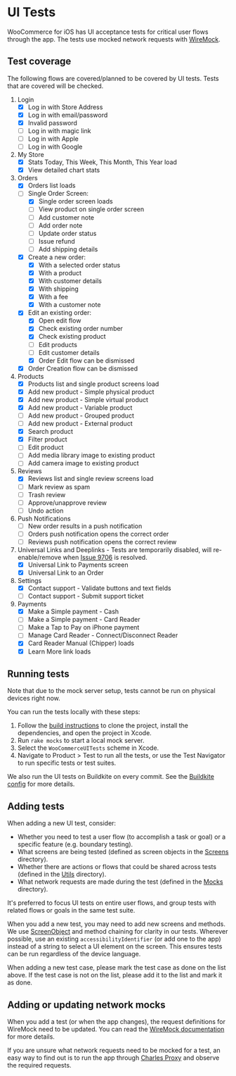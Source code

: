 #  UI Tests

WooCommerce for iOS has UI acceptance tests for critical user flows through the app. The tests use mocked network requests with [WireMock](http://wiremock.org/).

## Test coverage

The following flows are covered/planned to be covered by UI tests. Tests that are covered will be checked.

1. Login
    - [x] Log in with Store Address
    - [x] Log in with email/password
    - [x] Invalid password
    - [ ] Log in with magic link
    - [ ] Log in with Apple
    - [ ] Log in with Google
2. My Store
    - [x] Stats Today, This Week, This Month, This Year load
    - [x] View detailed chart stats
3. Orders
   - [x] Orders list loads
   - [ ] Single Order Screen:
     - [x] Single order screen loads
     - [ ] View product on single order screen
     - [ ] Add customer note
     - [ ] Add order note
     - [ ] Update order status
     - [ ] Issue refund
     - [ ] Add shipping details
   - [x] Create a new order:
     - [x] With a selected order status
     - [x] With a product
     - [x] With customer details
     - [x] With shipping
     - [x] With a fee
     - [x] With a customer note
   - [x] Edit an existing order:
     - [x] Open edit flow
     - [x] Check existing order number
     - [x] Check existing product 
     - [ ] Edit products
     - [ ] Edit customer details
     - [x] Order Edit flow can be dismissed
   - [x] Order Creation flow can be dismissed
4. Products
    - [x] Products list and single product screens load
    - [x] Add new product - Simple physical product
    - [x] Add new product - Simple virtual product
    - [x] Add new product - Variable product
    - [ ] Add new product - Grouped product
    - [ ] Add new product - External product
    - [x] Search product
    - [x] Filter product
    - [ ] Edit product
    - [ ] Add media library image to existing product
    - [ ] Add camera image to existing product
5. Reviews
    - [x] Reviews list and single review screens load
    - [ ] Mark review as spam
    - [ ] Trash review
    - [ ] Approve/unapprove review
    - [ ] Undo action
6. Push Notifications
    - [ ] New order results in a push notification
    - [ ] Orders push notification opens the correct order
    - [ ] Reviews push notification opens the correct review
7. Universal Links and Deeplinks - Tests are temporarily disabled, will re-enable/remove when [Issue 9706](https://github.com/woocommerce/woocommerce-ios/issues/9706) is resolved.
    - [x] Universal Link to Payments screen
    - [x] Universal Link to an Order
8. Settings
    - [x] Contact support - Validate buttons and text fields
    - [ ] Contact support - Submit support ticket
9. Payments
    - [x] Make a Simple payment - Cash
    - [ ] Make a Simple payment - Card Reader
    - [ ] Make a Tap to Pay on iPhone payment
    - [ ] Manage Card Reader - Connect/Disconnect Reader
    - [x] Card Reader Manual (Chipper) loads
    - [x] Learn More link loads

## Running tests

Note that due to the mock server setup, tests cannot be run on physical devices right now.

You can run the tests locally with these steps:

1. Follow the [build instructions](../../README.md#build-instructions) to clone the project, install the dependencies, and open the project in Xcode.
2. Run `rake mocks` to start a local mock server.
3. Select the `WooCommerceUITests` scheme in Xcode.
4. Navigate to Product > Test to run all the tests, or use the Test Navigator to run specific tests or test suites.

We also run the UI tests on Buildkite on every commit. See the [Buildkite config](../../.buildkite/pipeline.yml) for more details.

## Adding tests

When adding a new UI test, consider:

* Whether you need to test a user flow (to accomplish a task or goal) or a specific feature (e.g. boundary testing).
* What screens are being tested (defined as screen objects in the [Screens](../UITestsFoundation/Screens) directory).
* Whether there are actions or flows that could be shared across tests (defined in the [Utils](Utils) directory).
* What network requests are made during the test (defined in the [Mocks](Mocks) directory).

It's preferred to focus UI tests on entire user flows, and group tests with related flows or goals in the same test suite.

When you add a new test, you may need to add new screens and methods. We use [ScreenObject](https://github.com/Automattic/ScreenObject) and method chaining for clarity in our tests. Wherever possible, use an existing `accessibilityIdentifier` (or add one to the app) instead of a string to select a UI element on the screen. This ensures tests can be run regardless of the device language.

When adding a new test case, please mark the test case as done on the list above. If the test case is not on the list, please add it to the list and mark it as done.

## Adding or updating network mocks

When you add a test (or when the app changes), the request definitions for WireMock need to be updated. You can read the [WireMock documentation](http://wiremock.org/docs/) for more details.

If you are unsure what network requests need to be mocked for a test, an easy way to find out is to run the app through [Charles Proxy](https://www.charlesproxy.com/) and observe the required requests.
